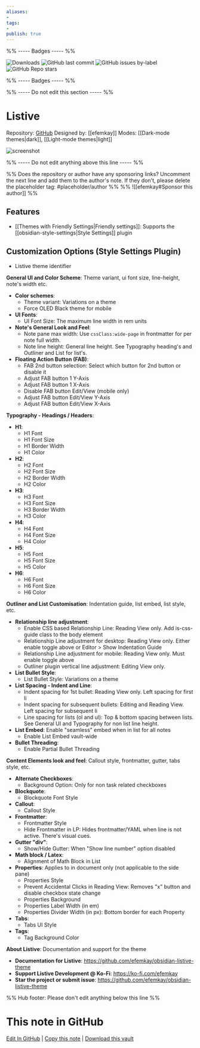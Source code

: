 ```yaml
---
aliases:
- 
tags: 
- 
publish: true
---
```


%% ----- Badges ----- %%

![Downloads](https://img.shields.io/badge/downloads-8074-573E7A?style=for-the-badge&logo=)
![GitHub last commit](https://img.shields.io/github/last-commit/efemkay/obsidian-listive-theme?color=573E7A&label=last%20update&logo=github&style=for-the-badge)
![GitHub issues by-label](https://img.shields.io/github/issues/efemkay/obsidian-listive-theme/help%20wanted?color=573E7A&logo=github&style=for-the-badge) 
![GitHub Repo stars](https://img.shields.io/github/stars/efemkay/obsidian-listive-theme?color=573E7A&logo=github&style=for-the-badge)

%% ----- Badges ----- %%

%% ----- Do not edit this section ----- %%

# Listive

Repository: [GitHub](https://github.com/efemkay/obsidian-listive-theme)
Designed by: [[efemkay]]
Modes: [[Dark-mode themes|dark]], [[Light-mode themes|light]]



![screenshot](https://github.com/efemkay/obsidian-listive-theme/raw/HEAD/thumbnail.jpg)

%% ----- Do not edit anything above this line ----- %% 

%% Does the repository or author have any sponsoring links? Uncomment the next line and add them to the author's note. If they don't, please delete the placeholder tag: #placeholder/author %%
%% ![[efemkay#Sponsor this author]] %%


## Features

- [[Themes with Friendly Settings|Friendly settings]]: Supports the [[obsidian-style-settings|Style Settings]] plugin

## Customization Options (Style Settings Plugin) 
- Listive theme identifier

**General UI and Color Scheme**: Theme variant, ui font size, line-height, note's width etc.
- **Color schemes**: 
    - Theme variant: Variations on a theme
    - Force OLED Black theme for mobile
- **UI Fonts**: 
    - UI Font Size: The maximum line width in rem units
- **Note's General Look and Feel**: 
    - Note pane max width: Use `cssClass:wide-page` in frontmatter for per note full width.
    - Note line height: General line height. See Typography heading's and Outliner and List for list's.
- **Floating Action Button (FAB)**: 
    - FAB 2nd button selection: Select which button for 2nd button or disable it
    - Adjust FAB button 1 Y-Axis
    - Adjust FAB button 1 X-Axis
    - Disable FAB button Edit/View (mobile only)
    - Adjust FAB button Edit/View Y-Axis
    - Adjust FAB button Edit/View X-Axis

**Typography - Headings / Headers**: 
- **H1**: 
    - H1 Font
    - H1 Font Size
    - H1 Border Width
    - H1 Color
- **H2**: 
    - H2 Font
    - H2 Font Size
    - H2 Border Width
    - H2 Color
- **H3**: 
    - H3 Font
    - H3 Font Size
    - H3 Border Width
    - H3 Color
- **H4**: 
    - H4 Font
    - H4 Font Size
    - H4 Color
- **H5**: 
    - H5 Font
    - H5 Font Size
    - H5 Color
- **H6**: 
    - H6 Font
    - H6 Font Size
    - H6 Color

**Outliner and List Customisation**: Indentation guide, list embed, list style, etc.
- **Relationship line adjustment**: 
    - Enable CSS based Relationship Line: Reading View only. Add is-css-guide class to the body element
    - Relationship Line adjustment for desktop: Reading View only. Either enable toggle above or Editor > Show Indentation Guide
    - Relationship Line adjustment for mobile: Reading View only. Must enable toggle above
    - Outliner plugin vertical line adjustment: Editing View only.
- **List Bullet Style**: 
    - List Bullet Style: Variations on a theme
- **List Spacing - Indent and Line**: 
    - Indent spacing for 1st bullet: Reading View only. Left spacing for first li
    - Indent spacing for subsequent bullets: Editing and Reading View. Left spacing for subsequent li
    - Line spacing for lists (ol and ul): Top & bottom spacing between lists. See General UI and Typography for non list line height.
- **List Embed**: Enable "seamless" embed when in list for all notes
    - Enable List Embed vault-wide
- **Bullet Threading**: 
    - Enable Partial Bullet Threading

**Content Elements look and feel**: Callout style, frontmatter, gutter, tabs style, etc.
- **Alternate Checkboxes**: 
    - Background Option: Only for non task related checkboxes
- **Blockquote**: 
    - Blockquote Font Style
- **Callout**: 
    - Callout Style
- **Frontmatter**: 
    - Frontmatter Style
    - Hide Frontmatter in LP: Hides frontmatter/YAML when line is not active. There's visual cues.
- **Gutter "div"**: 
    - Show/Hide Gutter: When "Show line number" option disabled
- **Math block / Latex**: 
    - Alignment of Math Block in List
- **Properties**: Applies to in document only (not applicable to the side pane)
    - Properties Style
    - Prevent Accidental Clicks in Reading View: Removes "x" button and disable checkbox state change
    - Properties Background
    - Properties Label Width (in em)
    - Properties Divider Width (in px): Bottom border for each Property
- **Tabs**: 
    - Tabs UI Style
- **Tags**: 
    - Tag Background Color

**About Listive**: Documentation and support for the theme
- **Documentation for Listive**: https://github.com/efemkay/obsidian-listive-theme
- **Support Listive Development @ Ko-Fi**: https://ko-fi.com/efemkay
- **Star the project or submit issue**: https://github.com/efemkay/obsidian-listive-theme


%% Hub footer: Please don't edit anything below this line %%

# This note in GitHub

<span class="git-footer">[Edit In GitHub](https://github.dev/obsidian-community/obsidian-hub/blob/main/02%20-%20Community%20Expansions/02.05%20All%20Community%20Expansions/Themes/Listive.md "git-hub-edit-note") | [Copy this note](https://raw.githubusercontent.com/obsidian-community/obsidian-hub/main/02%20-%20Community%20Expansions/02.05%20All%20Community%20Expansions/Themes/Listive.md "git-hub-copy-note") | [Download this vault](https://github.com/obsidian-community/obsidian-hub/archive/refs/heads/main.zip "git-hub-download-vault") </span>

